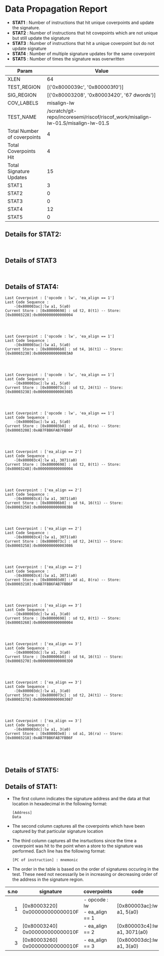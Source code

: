 
# Data Propagation Report

- **STAT1** : Number of instructions that hit unique coverpoints and update the signature.
- **STAT2** : Number of instructions that hit covepoints which are not unique but still update the signature
- **STAT3** : Number of instructions that hit a unique coverpoint but do not update signature
- **STAT4** : Number of multiple signature updates for the same coverpoint
- **STAT5** : Number of times the signature was overwritten

| Param                     | Value    |
|---------------------------|----------|
| XLEN                      | 64      |
| TEST_REGION               | [('0x8000039c', '0x800003f0')]      |
| SIG_REGION                | [('0x80003208', '0x80003420', '67 dwords')]      |
| COV_LABELS                | misalign-lw      |
| TEST_NAME                 | /scratch/git-repo/incoresemi/riscof/riscof_work/misalign-lw-01.S/misalign-lw-01.S    |
| Total Number of coverpoints| 4     |
| Total Coverpoints Hit     | 4      |
| Total Signature Updates   | 15      |
| STAT1                     | 3      |
| STAT2                     | 0      |
| STAT3                     | 0     |
| STAT4                     | 12     |
| STAT5                     | 0     |

## Details for STAT2:

```


```

## Details of STAT3

```


```

## Details of STAT4:

```
Last Coverpoint : ['opcode : lw', 'ea_align == 1']
Last Code Sequence : 
	-[0x800003ac]:lw a1, 5(a0)
Current Store : [0x80000698] : sd t2, 8(t1) -- Store: [0x80003228]:0x0000000000000004




Last Coverpoint : ['opcode : lw', 'ea_align == 1']
Last Code Sequence : 
	-[0x800003ac]:lw a1, 5(a0)
Current Store : [0x800006b0] : sd t4, 16(t1) -- Store: [0x80003230]:0x00000000000003A0




Last Coverpoint : ['opcode : lw', 'ea_align == 1']
Last Code Sequence : 
	-[0x800003ac]:lw a1, 5(a0)
Current Store : [0x8000073c] : sd t2, 24(t1) -- Store: [0x80003238]:0x0000000000003085




Last Coverpoint : ['opcode : lw', 'ea_align == 1']
Last Code Sequence : 
	-[0x800003ac]:lw a1, 5(a0)
Current Store : [0x800003b8] : sd a1, 0(ra) -- Store: [0x80003208]:0xAB7FBB6FAB7FBB6F




Last Coverpoint : ['ea_align == 2']
Last Code Sequence : 
	-[0x800003c4]:lw a1, 3071(a0)
Current Store : [0x80000698] : sd t2, 8(t1) -- Store: [0x80003248]:0x0000000000000004




Last Coverpoint : ['ea_align == 2']
Last Code Sequence : 
	-[0x800003c4]:lw a1, 3071(a0)
Current Store : [0x800006b0] : sd t4, 16(t1) -- Store: [0x80003250]:0x00000000000003B8




Last Coverpoint : ['ea_align == 2']
Last Code Sequence : 
	-[0x800003c4]:lw a1, 3071(a0)
Current Store : [0x8000073c] : sd t2, 24(t1) -- Store: [0x80003258]:0x0000000000003086




Last Coverpoint : ['ea_align == 2']
Last Code Sequence : 
	-[0x800003c4]:lw a1, 3071(a0)
Current Store : [0x800003d0] : sd a1, 8(ra) -- Store: [0x80003210]:0xAB7FBB6FAB7FBB6F




Last Coverpoint : ['ea_align == 3']
Last Code Sequence : 
	-[0x800003dc]:lw a1, 3(a0)
Current Store : [0x80000698] : sd t2, 8(t1) -- Store: [0x80003268]:0x0000000000000004




Last Coverpoint : ['ea_align == 3']
Last Code Sequence : 
	-[0x800003dc]:lw a1, 3(a0)
Current Store : [0x800006b0] : sd t4, 16(t1) -- Store: [0x80003270]:0x00000000000003D0




Last Coverpoint : ['ea_align == 3']
Last Code Sequence : 
	-[0x800003dc]:lw a1, 3(a0)
Current Store : [0x8000073c] : sd t2, 24(t1) -- Store: [0x80003278]:0x0000000000003087




Last Coverpoint : ['ea_align == 3']
Last Code Sequence : 
	-[0x800003dc]:lw a1, 3(a0)
Current Store : [0x800003e8] : sd a1, 16(ra) -- Store: [0x80003218]:0xAB7FBB6FAB7FBB6F





```

## Details of STAT5:



## Details of STAT1:

- The first column indicates the signature address and the data at that location in hexadecimal in the following format: 
  ```
  [Address]
  Data
  ```

- The second column captures all the coverpoints which have been captured by that particular signature location

- The third column captures all the insrtuctions since the time a coverpoint was
  hit to the point when a store to the signature was performed. Each line has
  the following format:
  ```
  [PC of instruction] : mnemonic
  ```
- The order in the table is based on the order of signatures occuring in the
  test. These need not necessarily be in increasing or decreasing order of the
  address in the signature region.

|s.no|            signature             |             coverpoints              |              code               |
|---:|----------------------------------|--------------------------------------|---------------------------------|
|   1|[0x80003220]<br>0x000000000000010F|- opcode : lw<br> - ea_align == 1<br> |[0x800003ac]:lw a1, 5(a0)<br>    |
|   2|[0x80003240]<br>0x000000000000010F|- ea_align == 2<br>                   |[0x800003c4]:lw a1, 3071(a0)<br> |
|   3|[0x80003260]<br>0x000000000000010F|- ea_align == 3<br>                   |[0x800003dc]:lw a1, 3(a0)<br>    |
